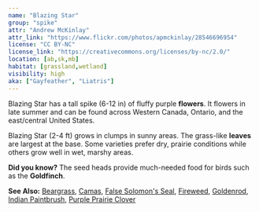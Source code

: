 ```yaml
---
name: "Blazing Star"
group: "spike"
attr: "Andrew McKinlay"
attr_link: "https://www.flickr.com/photos/apmckinlay/28546696954"
license: "CC BY-NC"
license_link: "https://creativecommons.org/licenses/by-nc/2.0/"
location: [ab,sk,mb]
habitat: [grassland,wetland]
visibility: high
aka: ["Gayfeather", "Liatris"]
---
```

Blazing Star has a tall spike (6-12 in) of fluffy purple **flowers**. It flowers in late summer and can be found across Western Canada, Ontario, and the east/central United States.

Blazing Star (2-4 ft) grows in clumps in sunny areas. The grass-like **leaves** are largest at the base. Some varieties prefer dry, prairie conditions while others grow well in wet, marshy areas.

**Did you know?** The seed heads provide much-needed food for birds such as the **Goldfinch**.

<!-- generated, do not edit -->
**See Also:**
[Beargrass](/plants/beargras/),
[Camas](/plants/camas/),
[False Solomon's Seal](/plants/falsesol/),
[Fireweed](/plants/fireweed/),
[Goldenrod](/plants/goldrod/),
[Indian Paintbrush](/plants/indian/),
[Purple Prairie Clover](/plants/pupclover/)
